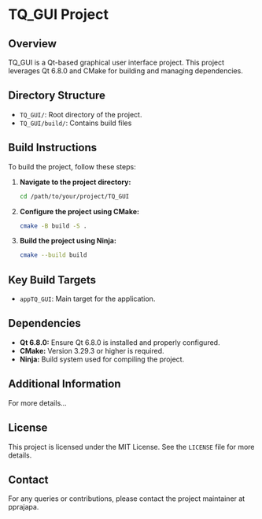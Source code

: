 # TQ_GUI Project

## Overview
TQ_GUI is a Qt-based graphical user interface project. This project leverages Qt 6.8.0 and CMake for building and managing dependencies.

## Directory Structure
- `TQ_GUI/`: Root directory of the project.
- `TQ_GUI/build/`: Contains build files

## Build Instructions
To build the project, follow these steps:

1. **Navigate to the project directory:**
    ```sh
    cd /path/to/your/project/TQ_GUI
    ```

2. **Configure the project using CMake:**
    ```sh
    cmake -B build -S .
    ```

3. **Build the project using Ninja:**
    ```sh
    cmake --build build
    ```

## Key Build Targets
- `appTQ_GUI`: Main target for the application.


## Dependencies
- **Qt 6.8.0:** Ensure Qt 6.8.0 is installed and properly configured.
- **CMake:** Version 3.29.3 or higher is required.
- **Ninja:** Build system used for compiling the project.

## Additional Information
For more details...

## License
This project is licensed under the MIT License. See the `LICENSE` file for more details.

## Contact
For any queries or contributions, please contact the project maintainer at pprajapa.